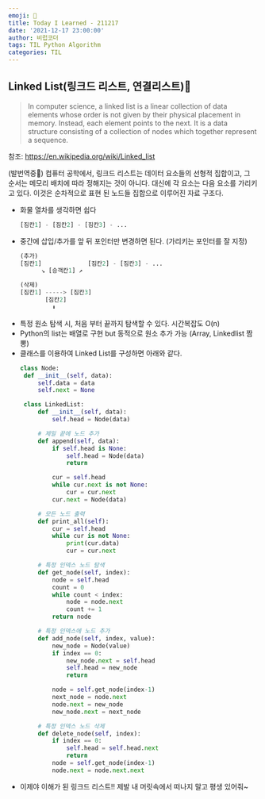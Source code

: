 ```yaml
---
emoji: 🚂
title: Today I Learned - 211217
date: '2021-12-17 23:00:00'
author: 비럽코더
tags: TIL Python Algorithm
categories: TIL
---
```


## Linked List(링크드 리스트, 연결리스트)🚂
  
  > In computer science, a linked list is a linear collection of data elements whose order is not given by their physical placement in memory. Instead, each element points to the next. It is a data structure consisting of a collection of nodes which together represent a sequence.

  참조: <https://en.wikipedia.org/wiki/Linked_list>
  
  (발번역중🥲) 컴퓨터 공학에서, 링크드 리스트는 데이터 요소들의 선형적 집합이고, 그 순서는 메모리 배치에 따라 정해지는 것이 아니다. 대신에 각 요소는 다음 요소를 가리키고 있다. 이것은 순차적으로 표현 된 노드들 집합으로 이루어진 자료 구조다. 

* 화물 열차를 생각하면 쉽다
  ```python
  [짐칸1] - [짐칸2] - [짐칸3] - ...
  ```
* 중간에 삽입/추가를 앞 뒤 포인터만 변경하면 된다. (가리키는 포인터를 잘 지정)
    ```python
    (추가)
    [짐칸1]             [짐칸2] - [짐칸3] - ...
          ↘️ [승객칸1] ↗️
    
    (삭제)
    [짐칸1] -----> [짐칸3]
           [짐칸2]
             ⬇️
    ```
* 특정 원소 탐색 시, 처음 부터 끝까지 탐색할 수 있다. 시간복잡도 O(n)
* Python의 list는 배열로 구현 but 동적으로 원소 추가 가능 (Array, Linkedlist 짬뽕)
* 클래스를 이용하여 Linked List를 구성하면 아래와 같다. 
   ```python
   class Node:
    def __init__(self, data):
        self.data = data
        self.next = None

    class LinkedList:
        def __init__(self, data):
            self.head = Node(data)

        # 제일 끝에 노드 추가
        def append(self, data):
            if self.head is None:
                self.head = Node(data)
                return

            cur = self.head
            while cur.next is not None:
                cur = cur.next
            cur.next = Node(data)

        # 모든 노드 출력
        def print_all(self):
            cur = self.head
            while cur is not None:
                print(cur.data)
                cur = cur.next

        # 특정 인덱스 노드 탐색
        def get_node(self, index):
            node = self.head
            count = 0
            while count < index:
                node = node.next
                count += 1
            return node

        # 특정 인덱스에 노드 추가
        def add_node(self, index, value):
            new_node = Node(value)
            if index == 0:
                new_node.next = self.head
                self.head = new_node
                return

            node = self.get_node(index-1)
            next_node = node.next
            node.next = new_node
            new_node.next = next_node

        # 특정 인덱스 노드 삭제
        def delete_node(self, index):
            if index == 0:
                self.head = self.head.next
                return
            node = self.get_node(index-1)
            node.next = node.next.next

* 이제야 이해가 된 링크드 리스트!! 제발 내 머릿속에서 떠나지 말고 평생 있어줘~

```toc
```